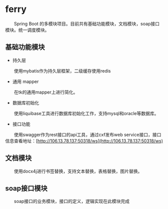 # ferry
&emsp;&emsp;Spring Boot 的多模块项目。目前共有基础功能模块，文档模块，soap接口模块。统一调度模块。

## 基础功能模块

- 持久层

&emsp;&emsp;使用mybatis作为持久层框架，二级缓存使用redis

- 通用 mapper

&emsp;&emsp;在tk的通用mapper上进行简化。

- 数据库初始化

&emsp;&emsp;使用liquibase工具进行数据库初始化工作，支持mysql和oracle等数据库。

- 接口功能

&emsp;&emsp;使用swagger作为rest接口的api工具，通过cxf发布web service接口，接口信息查看地址：[http://106.13.78.137:50318/ws](http://106.13.78.137:50318/ws)

## 文档模块

&emsp;&emsp;使用docx4j进行书签替换，支持文本替换，表格替换，图片替换。

## soap接口模块

&emsp;&emsp;soap接口的业务模块，接口的定义，逻辑实现在此模块完成
